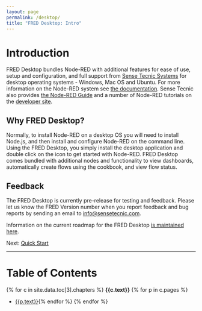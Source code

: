 ```yaml
---
layout: page
permalink: /desktop/
title: "FRED Desktop: Intro"
---
```

# Introduction

FRED Desktop bundles Node-RED with additional features for ease of use, setup and configuration, and full support from [Sense Tecnic Systems](http://sensetecnic.com) for desktop operating systems - Windows, Mac OS and Ubuntu.  For more information on the Node-RED system see [the documentation](https://nodered.org/docs).  Sense Tecnic also provides [the Node-RED Guide](http://noderedguide.com/) and a number of Node-RED tutorials on the [developer site](https://developers.sensetecnic.com).

## Why FRED Desktop?

Normally, to install Node-RED on a desktop OS you will need to install Node.js, and then install and configure Node-RED on the command line.  Using the FRED Desktop, you simply install the desktop application and double click on the icon to get started with Node-RED.  FRED Desktop comes bundled with additional nodes and functionality to view dashboards, automatically create flows using the cookbook, and view flow status.

## Feedback

The FRED Desktop is currently pre-release for testing and feedback.  Please let us know the FRED Version number when you report feedback and bug reports by sending an email to [info@sensetecnic.com](mailto:info@sensetecic.com).

Information on the current roadmap for the FRED Desktop [is maintained here](/desktop/roadmap).

Next: [Quick Start](quickstart)

___

# Table of Contents

{% for c in site.data.toc[3].chapters %}
**{{c.text}}**
{% for p in c.pages %}
- [{{p.text}}]({{p.url}}){% endfor %}
{% endfor %}
